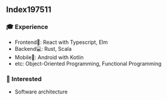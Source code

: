 ## Index197511
### :mortar_board: Experience
- Frontend:art:: React with Typescript, Elm
- Backend:computer:: Rust, Scala
- Mobile:iphone:: Android with Kotlin
- etc: Object-Oriented Programming, Functional Programming
### :thought_balloon: Interested
- Software architecture
